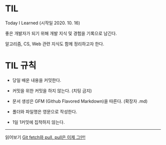 # TIL
Today I Learned (시작일 2020. 10. 16)

좋은 개발자가 되기 위해 개발 지식 및 경험을 기록으로 남긴다.

알고리즘, CS, Web 관련 지식도 함께 정리하고자 한다. 

# TIL 규칙

- 당일 배운 내용을 커밋한다.

- 커밋을 위한 커밋을 하지 않는다. (치팅 금지)

- 문서 생성은 GFM (Github Flavored Markdown)을 따른다. (확장자 .md)

- 폴더와 파일명은 영문으로 작성한다.

- 1일 1커밋에 집착하지 않는다.

---

읽어보기
[Git fetch와 pull, pull은 이제 그만!](https://merrily-code.tistory.com/124)
